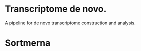 # Transcriptome de novo.
A pipeline for de novo transcriptome construction and analysis.

# Sortmerna
